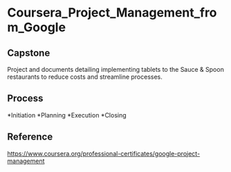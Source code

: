 # Coursera_Project_Management_from_Google
## Capstone
Project and documents detailing implementing tablets to the Sauce & Spoon restaurants to reduce costs and streamline processes.

## Process
*Initiation
*Planning
*Execution
*Closing

## Reference
https://www.coursera.org/professional-certificates/google-project-management
